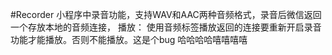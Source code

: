 #Recorder
小程序中录音功能，支持WAV和AAC两种音频格式，录音后微信返回一个存放本地的音频连接，
播放：
使用音频标签播放返回的连接要重新开启录音功能才能播放。否则不能播放。这是个bug
哈哈哈哈嘻嘻嘻嘻
